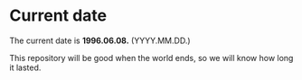 # Current date

The current date is **1996.06.08.** (YYYY.MM.DD.)

This repository will be good when the world ends, so we will know how long it lasted.